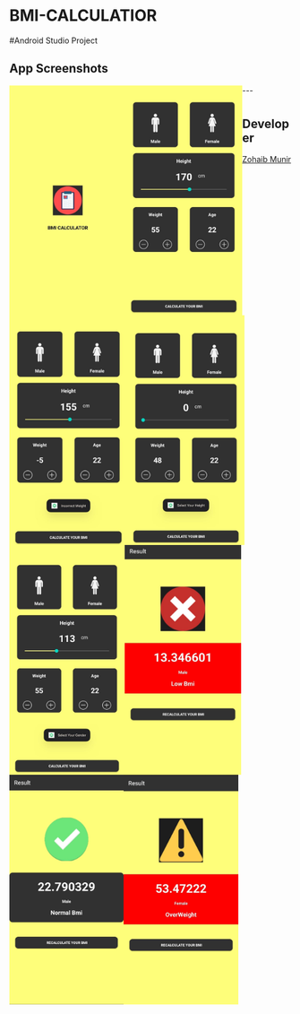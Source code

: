 # BMI-CALCULATIOR
#Android Studio Project
## App Screenshots
  
<img align = "left" height ="410"  alt = "SplashScreen" src="images/splashscreen.jpeg">
<img align = "left" height ="410" alt = "Main-Screen" src="images/mainactivity.jpeg">
<img align = "left" height ="410" alt = "Error-Screen"  src="images/errorone.jpeg">
---
<img align = "left" height ="410" alt = "Error-Screen"  src="images/errortwo.jpeg">
<img align = "left" height ="410" alt = "Error-Screen"  src="images/errorthree.jpeg">
<img align = "left" height ="410"  alt = "Result Screen" src="images/resultlow.jpeg">
<img align = "left" height ="410"  alt = "Result Screen" src="images/resultnormal.jpeg">
<img align = "left" height ="410"  alt = "Result Screen" src="images/resultover.jpeg">
 
#  
 
## Developer
  
 <a href="https://github.com/Zohaib-Munir"> Zohaib Munir </a> 
#

